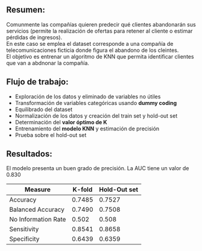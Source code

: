 ## Resumen:  
Comunmente las compañías quieren predecir qué clientes abandonarán sus servicios (permite la realización de ofertas para retener al cliente o estimar pérdidas de ingresos).  
En este caso se emplea el dataset corresponde a una compañía de telecomunicaciones ficticia donde figura el abandono de los cleintes.  
El objetivo es entrenar un algoritmo de KNN que permita identificar clientes que van a abdnonar la compañía.  

## Flujo de trabajo:  

  * Exploración de los datos y eliminado de variables no útiles  
  * Transformación de variables categóricas usando **dummy coding**  
  * Equilibrado del dataset   
  * Normalización de los datos y creación del train set y hold-out set  
  * Determinación del **valor óptimo de K**   
  * Entrenamiento del **modelo KNN** y estimación de precisión   
  * Prueba sobre el hold-out set   

## Resultados:  

El modelo presenta un buen grado de precisión. La AUC tiene un valor de 0.830    

Measure  | K-fold  | Hold-Out set |
----------|--------|-----------|
Accuracy  | 0.7485 |  0.7527   |
Balanced Accuracy | 0.7490  | 0.7508  |  
No Information Rate | 0.502  | 0.508  |  
Sensitivity | 0.8541  | 0.8658  | 
Specificity | 0.6439  | 0.6359  | 
